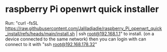 # raspberry Pi openwrt quick installer
Run: "curl -fsSL https://raw.githubusercontent.com/Jaliladjadie/raspberry_Pi_openwrt_quick_install/refs/heads/main/install.sh | ssh root@192.168.1.1" to install. (on a device connected to the same network)
then you can login with can connect to it with "ssh root@192.168.178.32"
